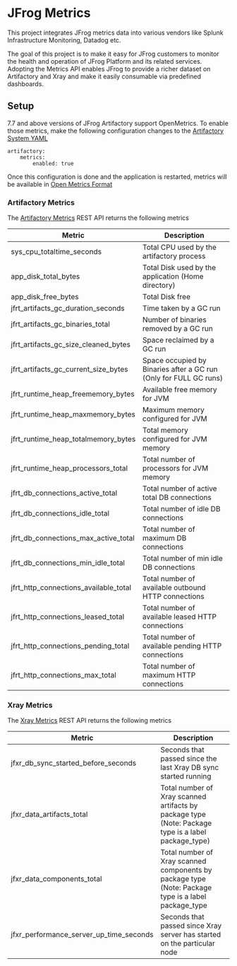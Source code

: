 # JFrog Metrics

This project integrates JFrog metrics data into various vendors like Splunk Infrastructure Monitoring, Datadog etc.

The goal of this project is to make it easy for JFrog customers to monitor the health and operation of JFrog Platform and its related services. Adopting the Metrics API enables JFrog to provide a richer dataset on Artifactory and Xray and make it easily consumable via predefined dashboards.

## Setup

7.7 and above versions of JFrog Artifactory support OpenMetrics. To enable those metrics, make the following configuration changes to the [Artifactory System YAML](https://www.jfrog.com/confluence/display/JFROG/Artifactory+System+YAML)

```text
artifactory:
    metrics:
        enabled: true
```

Once this configuration is done and the application is restarted, metrics will be available in [Open Metrics Format](https://prometheus.io/docs/instrumenting/exposition_formats/#text-based-format)

### Artifactory Metrics

The [Artifactory Metrics](https://www.jfrog.com/confluence/display/JFROG/Artifactory+REST+API#ArtifactoryRESTAPI-GettheOpenMetricsforArtifactory) REST API returns the following metrics

| Metric                                    | Description                                                        |
|-------------------------------------------|--------------------------------------------------------------------|
| sys_cpu_totaltime_seconds                 | Total CPU used by the artifactory process                          |
| app_disk_total_bytes                      | Total Disk used by the application (Home directory)                |
| app_disk_free_bytes                       | Total Disk free                                                    |
| jfrt_artifacts_gc_duration_seconds        | Time taken by a GC run                                             |
| jfrt_artifacts_gc_binaries_total          | Number of binaries removed by a GC run                             |
| jfrt_artifacts_gc_size_cleaned_bytes      | Space reclaimed by a GC run                                        |
| jfrt_artifacts_gc_current_size_bytes      | Space occupied by Binaries after a GC run (Only for FULL GC runs)  |
| jfrt_runtime_heap_freememory_bytes        | Available free memory for JVM                                      |
| jfrt_runtime_heap_maxmemory_bytes         | Maximum memory configured for JVM                                  |
| jfrt_runtime_heap_totalmemory_bytes       | Total memory configured for JVM memory                             |
| jfrt_runtime_heap_processors_total        | Total number of processors for JVM memory                          |
| jfrt_db_connections_active_total          | Total number of active total DB connections                        |
| jfrt_db_connections_idle_total            | Total number of idle DB connections                                |
| jfrt_db_connections_max_active_total      | Total number of maximum DB connections                             |
| jfrt_db_connections_min_idle_total        | Total number of min idle DB connections                            |
| jfrt_http_connections_available_total     | Total number of available outbound HTTP connections                |
| jfrt_http_connections_leased_total        | Total number of available leased HTTP connections                  |
| jfrt_http_connections_pending_total       | Total number of available pending HTTP connections                 |
| jfrt_http_connections_max_total           | Total number of maximum HTTP connections                           |


### Xray Metrics

The [Xray Metrics](https://www.jfrog.com/confluence/display/JFROG/Xray+REST+API#XrayRESTAPI-Metrics) REST API returns the following metrics

| Metric                                    | Description                                                                                          |
|-------------------------------------------|------------------------------------------------------------------------------------------------------|
| jfxr_db_sync_started_before_seconds       | Seconds that passed since the last Xray DB sync started running                                      |
| jfxr_data_artifacts_total                 | Total number of Xray scanned artifacts by package type (Note: Package type is a label package_type)  |
| jfxr_data_components_total                | Total number of Xray scanned components by package type (Note: Package type is a label package_type  |
| jfxr_performance_server_up_time_seconds   | Seconds that passed since Xray server has started on the particular node                             |

